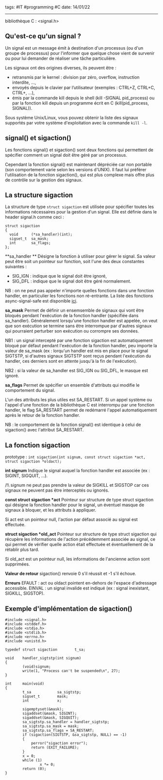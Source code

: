 tags: #IT #programming #C 
date: 14/01/22
***

bibliothèque C : <signal.h>

## Qu'est-ce qu'un signal ?
Un signal est un message émit à destination d'un processus (ou d'un groupe de processus) pour l'informer que quelque chose vient de survenir ou pour lui demander de réaliser une tâche particulière.

Les signaux ont des origines diverses, ils peuvent être :
- retransmis par le kernel : division par zéro, overflow, instruction interdite, ...,
- envoyés depuis le clavier par l’utilisateur (exemples : CTRL+Z, CTRL+C, CTRL+\, …),
- émis par la commande kill depuis le shell (kill -SIGNAL pid_process) ou par la fonction kill depuis un programme écrit en C (kill(pid_process, SIGNAL)).

Sous système Unix/Linux, vous pouvez obtenir la liste des signaux supportés par votre système d'exploitation avec la commande `kill -l`.

## signal() et sigaction()
Les fonctions signal() et sigaction() sont deux fonctions qui permettent de spécifier comment un signal doit être géré par un processus. 

Cependant la fonction signal() est maintenant dépréciée car non portable (son comportement varie selon les versions d'UNIX). Il faut lui préférer l'utilisation de la fonction sigaction(), qui est plus complexe mais offre plus de contrôle sur la gestion des signaux. 

## La structure sigaction
La structure de type `struct sigaction` est utilisée pour spécifier toutes les informations nécessaires pour la gestion d'un signal. Elle est définie dans le header signal.h comme ceci :

```
struct sigaction 
{
  void		(*sa_handler)(int); 
  sigset_t	sa_mask; 
  int		sa_flags;
};
```

**sa_handler **
Désigne la fonction à utiliser pour gérer le signal. Sa valeur peut être soit un pointeur sur fonction, soit l'une des deux constantes suivantes :
- SIG_IGN : indique que le signal doit être ignoré,
- SIG_DFL : indique que le signal doit être géré normalement.

NB : on ne peut pas appeler n'importe quelles fonctions dans une fonction handler, en particulier les fonctions non ré-entrante. La liste des fonctions async-signal-safe est disponible [ici](https://man7.org/linux/man-pages/man7/signal-safety.7.html).

**sa_mask**
Permet de définir un ensemsemble de signaux qui vont être bloqués pendant l'exécution de la fonction handler (spécifiée dans sa_handler). Généralement lorsqu'une fonction handler est appelée, on veut que son exécution se termine sans être interrompue par d'autres signaux qui pourraient perturber son exécution ou corrompre ses données.

NB1 : un signal intercepté par une fonction sigaction est automatiquement bloqué par défaut pendant l'exécution de la fonction handler, peu importe la valeur de sa_mask (ex : lorqu'un handler est mis en place pour le signal SIGTSTP, si d'autres signaux SIGTSTP sont reçus pendant l'exécution du handler, ces derniers sont en attente jusqu'à la fin de l'exécution).

NB2 : si la valeur de sa_handler est SIG_IGN ou SIG_DFL, le masque est ignoré. 

**sa_flags**
Permet de spécifier un ensemble d'attributs qui modifie le comportement du signal. 

L'un des attributs les plus utiles est SA_RESTART. Si un appel système ou l'appel d'une fonction de la bibliothèque C est interrompu par une fonction handler, le flag SA_RESTART permet de redémarré l'appel automatiquement après le retour de la fonction handler.

NB : le comportement de la fonction signal() est identique à celui de sigaction() avec l'attribut SA_RESTART.

## La fonction sigaction
prototype : `int sigaction(int signum, const struct sigaction *act, struct sigaction *oldact);`

**int signum**
Indique le signal auquel la fonction handler est associée (ex : SIGINT, SIGQUIT, ...).

/!\ signum ne peut pas prendre la valeur de SIGKILL et SIGSTOP car ces signaux ne peuvent pas être interceptés ou ignorés.

**const struct sigaction \*act**
Pointeur sur structure de type struct sigaction qui désigne la fonction handler pour le signal, un éventuel masque de signaux à bloquer, et les attributs à appliquer.

Si act est un pointeur null, l'action par défaut associé au signal est effectuée. 

**struct sigaction \*old_act**
Pointeur sur structure de type struct sigaction qui récupère les informations de l'action précédemment associée au signal, ce qui permet de vérifier quelle action était effectuée et éventuellement de la rétablir plus tard.

Si old_act est un pointeur null, les informations de l'ancienne action sont supprimées.

**Valeur de retour**
sigaction() renvoie 0 s'il réussit et -1 s'il échoue.

**Erreurs**
EFAULT : act ou oldact pointent en-dehors de l'espace d'adressage accessible.
EINVAL : un signal invalide est indiqué (ex : signal inexistant, SIGKILL, SIGSTOP).

## Exemple d'implémentation de sigaction()

```
#include <signal.h>
#include <stddef.h>
#include <stdio.h>
#include <stdlib.h>
#include <errno.h>
#include <unistd.h>

typedef struct sigaction        t_sa;

void    handler_sigtstp(int signum)
{
        (void)signum;
        write(1, "Process can't be suspended\n", 27);
}

int     main(void)
{
        t_sa            sa_sigtstp;
        sigset_t        mask;
        int				x;

        sigemptyset(&mask);
        sigaddset(&mask, SIGINT);
        sigaddset(&mask, SIGQUIT);
        sa_sigtstp.sa_handler = handler_sigtstp;
        sa_sigtstp.sa_mask = mask;
        sa_sigtstp.sa_flags = SA_RESTART;
        if (sigaction(SIGTSTP, &sa_sigtstp, NULL) == -1)
		{
			perror("sigaction error");
			return (EXIT_FAILURE);
		}
        x = 0;
        while (1)
                x *= 0;
        return (0);
}
```
